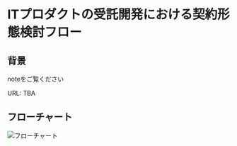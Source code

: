 # ITプロダクトの受託開発における契約形態検討フロー
## 背景
noteをご覧ください

URL: TBA

## フローチャート

![フローチャート](https://github.com/toruhjp/asia/blob/master/contract_flowchart%20v.0.0.1%20.jpg)
